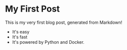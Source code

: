 # My First Post

This is my very first blog post, generated from Markdown!

- It's easy
- It's fast
- It's powered by Python and Docker.
